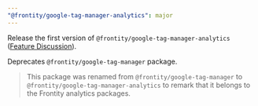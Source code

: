 ```yaml
---
"@frontity/google-tag-manager-analytics": major
---
```


Release the first version of `@frontity/google-tag-manager-analytics` ([Feature Discussion](https://community.frontity.org/t/google-tag-manager-package/1400)).

Deprecates `@frontity/google-tag-manager` package.

> This package was renamed from `@frontity/google-tag-manager` to `@frontity/google-tag-manager-analytics` to remark that it belongs to the Frontity analytics packages.

